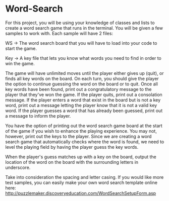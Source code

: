 # Word-Search
For this project, you will be using your knowledge of classes and lists to create
a word search game that runs in the terminal. You will be given a few samples to
work with. Each sample will have 2 files:

WS -> The word search board that you will have to load into your code to start the game.

Key -> A key file that lets you know what words you need to find in order to win the game.

The game will have unlimited moves until the player either gives up (quit), or
finds all key words on the board. On each turn, you should give the player the
option to continue guessing the word on the board or to quit. Once all key words
have been found, print out a congratulatory message to the player that they've won
the game. If the player quits, print out a consolation message. If the player enters
a word that exist in the board but is not a key word, print out a message letting
the player know that it is not a valid key word. If the player guesses a word that has 
already been guessed, print out a message to inform the player.

You have the option of printing out the word search game board at the start of
the game if you wish to enhance the playing experience. You may not, however,
print out the keys to the player. Since we are creating a word search game that
automatically checks where the word is found, we need to level the playing field
by having the player guess the key words.

When the player's guess matches up with a key on the board, output the location
of the word on the board with the surrounding letters in underscore.

Take into consideration the spacing and letter casing. If you would like more
test samples, you can easily make your own word search template online here:
http://puzzlemaker.discoveryeducation.com/WordSearchSetupForm.asp

